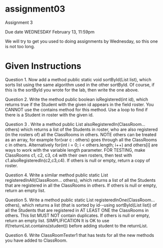 # assignment03
Assignment 3

Due date WEDNESDAY February 13, 11:59pm

We will try to get you used to doing assignments by Wednesday, so this one is not too long.

# Given Instructions

Question 1. Now add a method public static void sortById(List<Student> list), which sorts list using the same algorithm used in the other sortById. Of course, if this is the sortById you wrote for the lab, then write the one above.

Question 2. Write the method public boolean isRegistered(int id), which returns true if the Student with the given id appears in the field roster. You CANNOT use the contains method for this method. Use a loop to find if there is a Student in roster with the given id.

Question 3 . Write a method public List<Student> alsoRegisteredIn(ClassRoom... others) which returns a list of the Students in roster, who are also registered (in the rosters of) all the ClassRooms in others. NOTE others can be treated as an array, for example for(var c : others) goes through all the ClassRooms c in others.  Alternatively for(int i = 0; i < others.length; i++) and others[i] are ways to work with the variable length parameter. FOR TESTING, make ClassRooms c1, c2, c3, c4 with their own rosters, then test with c1.alsoRegisteredIn(c2,c3,c4). If others is null or empty, return a copy of roster.

Question 4. Write a similar method public static List<Student> registeredInAll(ClassRoom... others), which returns a list of all the Students that are registered in all the ClassRooms in others. If others is null or empty, return an empty list.

Question 5. Write a method public static List<Student> registeredInOne(ClassRoom... others), which returns a list (that is sorted by id--using sortById(List<Student> list)) of all the Students that are registered in AT LEAST ONE the ClassRooms in others. This list MUST NOT contain duplicates. If others is null or empty, return an empty list. SIMPLIFICATION It is OK to use if(!returnList.contains(student)) before adding student to the returnList.

Question 6. Write ClassRoomTester1 that has tests for all the new methods you have added to ClassRoom.
